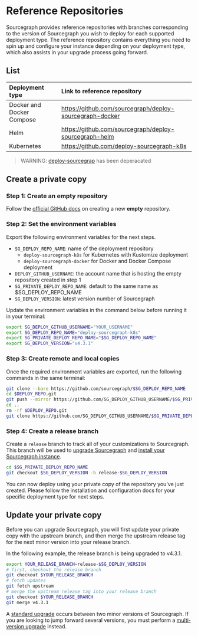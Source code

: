# Reference Repositories

Sourcegraph provides reference repositories with branches corresponding to the version of Sourcegraph you wish to deploy for each supported deployment type. The reference repository contains everything you need to spin up and configure your instance depending on your deployment type, which also assists in your upgrade process going forward.

## List

| **Deployment type**       | **Link to reference repository**                         |
|:--------------------------|:---------------------------------------------------------|
| Docker and Docker Compose | https://github.com/sourcegraph/deploy-sourcegraph-docker |
| Helm                      | https://github.com/sourcegraph/deploy-sourcegraph-helm   |
| Kubernetes                | https://github.com/deploy-sourcegraph-k8s                |

> WARNING: [deploy-sourcegrap](https://github.com/deploy-sourcegrap) has been deperacated

## Create a private copy

### Step 1: Create an empty repository

Follow the [official GitHub docs](https://docs.github.com/en/repositories/creating-and-managing-repositories/creating-a-new-repository) on creating a new **empty** repository.

### Step 2: Set the environment variables

Export the following environment variables for the next steps.

- `SG_DEPLOY_REPO_NAME`: name of the deployment repository
  - `deploy-sourcegraph-k8s` for Kubernetes with Kustomize deployment
  - `deploy-sourcegraph-docker` for Docker and Docker Compose deployment
- `DEPLOY_GITHUB_USERNAME`: the account name that is hosting the empty repository created in step 1 
- `SG_PRIVATE_DEPLOY_REPO_NAME`: default to the same name as $SG_DEPLOY_REPO_NAME
- `SG_DEPLOY_VERSION`: latest version number of Sourcegraph

Update the environment variables in the command below before running it in your terminal:

```bash
export SG_DEPLOY_GITHUB_USERNAME="YOUR_USERNAME"
export SG_DEPLOY_REPO_NAME="deploy-sourcegraph-k8s"
export SG_PRIVATE_DEPLOY_REPO_NAME="$SG_DEPLOY_REPO_NAME"
export SG_DEPLOY_VERSION="v4.3.1"
```

### Step 3: Create remote and local copies

Once the required environment variables are exported, run the following commands in the same terminal:

```bash
git clone --bare https://github.com/sourcegraph/$SG_DEPLOY_REPO_NAME
cd $DEPLOY_REPO.git
git push --mirror https://github.com/SG_DEPLOY_GITHUB_USERNAME/$SG_PRIVATE_DEPLOY_REPO_NAME.git
cd ..
rm -rf $DEPLOY_REPO.git
git clone https://github.com/SG_DEPLOY_GITHUB_USERNAME/$SG_PRIVATE_DEPLOY_REPO_NAME.git
```

### Step 4: Create a release branch

Create a `release` branch to track all of your customizations to Sourcegraph. This branch will be used to [upgrade Sourcegraph](../updates.md) and [install your Sourcegraph instance](./index.md#installation).

```bash
cd $SG_PRIVATE_DEPLOY_REPO_NAME
git checkout $SG_DEPLOY_VERSION -b release-$SG_DEPLOY_VERSION
```

You can now deploy using your private copy of the repository you've just created. Please follow the installation and configuration docs for your specific deployment type for next steps.

## Update your private copy

Before you can upgrade Sourcegraph, you will first update your private copy with the upstream branch, and then merge the upstream release tag for the next minor version into your release branch. 

In the following example, the release branch is being upgraded to v4.3.1.

```bash
export YOUR_RELEASE_BRANCH=release-$SG_DEPLOY_VERSION
# first, checkout the release branch
git checkout $YOUR_RELEASE_BRANCH
# fetch updates
git fetch upstream
# merge the upstream release tag into your release branch
git checkout $YOUR_RELEASE_BRANCH
git merge v4.3.1
```

A [standard upgrade](../updates.md#standard-upgrades) occurs between two minor versions of Sourcegraph. If you are looking to jump forward several versions, you must perform a [multi-version upgrade](../updates.md#multi-version-upgrades) instead.

